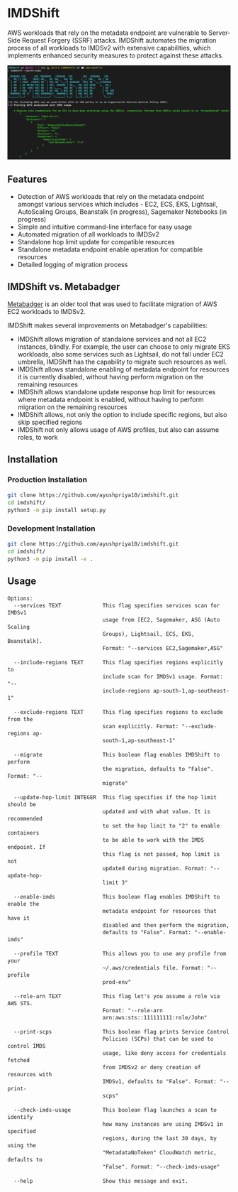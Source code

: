 # IMDShift

AWS workloads that rely on the metadata endpoint are vulnerable to Server-Side Request Forgery (SSRF) attacks. IMDShift automates the migration process of all workloads to IMDSv2 with extensive capabilities, which implements enhanced security measures to protect against these attacks.

![IMDShift CLI Image](img/imdshift-demo.png)

## Features
* Detection of AWS workloads that rely on the metadata endpoint amongst various services which includes - EC2, ECS, EKS, Lightsail, AutoScaling Groups, Beanstalk (in progress), Sagemaker Notebooks (in progress)
* Simple and intuitive command-line interface for easy usage
* Automated migration of all workloads to IMDSv2
* Standalone hop limit update for compatible resources
* Standalone metadata endpoint enable operation for compatible resources
* Detailed logging of migration process

## IMDShift vs. Metabadger

[Metabadger](https://github.com/salesforce/metabadger) is an older tool that was used to facilitate migration of AWS EC2 workloads to IMDSv2.

IMDShift makes several improvements on Metabadger's capabilities:
* IMDShift allows migration of standalone services and not all EC2 instances, blindly. For example, the user can choose to only migrate EKS workloads, also some services such as Lightsail, do not fall under EC2 umbrella, IMDShift has the capability to migrate such resources as well.
* IMDShift allows standalone enabling of metadata endpoint for resources it is currently disabled, without having perform migration on the remaining resources
* IMDShift allows standalone update response hop limit for resources where metadata endpoint is enabled, without having to perform migration on the remaining resources
* IMDShift allows, not only the option to include specific regions, but also skip specified regions
* IMDShift not only allows usage of AWS profiles, but also can assume roles, to work

## Installation

### Production Installation

```sh
git clone https://github.com/ayushpriya10/imdshift.git
cd imdshift/
python3 -m pip install setup.py
```

### Development Installation

```sh
git clone https://github.com/ayushpriya10/imdshift.git
cd imdshift/
python3 -m pip install -e .
```

## Usage

```
Options:
  --services TEXT             This flag specifies services scan for IMDSv1
                              usage from [EC2, Sagemaker, ASG (Auto Scaling
                              Groups), Lightsail, ECS, EKS, Beanstalk].
                              Format: "--services EC2,Sagemaker,ASG"

  --include-regions TEXT      This flag specifies regions explicitly to
                              include scan for IMDSv1 usage. Format: "--
                              include-regions ap-south-1,ap-southeast-1"

  --exclude-regions TEXT      This flag specifies regions to exclude from the
                              scan explicitly. Format: "--exclude-regions ap-
                              south-1,ap-southeast-1"

  --migrate                   This boolean flag enables IMDShift to perform
                              the migration, defaults to "False". Format: "--
                              migrate"

  --update-hop-limit INTEGER  This flag specifies if the hop limit should be
                              updated and with what value. It is recommended
                              to set the hop limit to "2" to enable containers
                              to be able to work with the IMDS endpoint. If
                              this flag is not passed, hop limit is not
                              updated during migration. Format: "--update-hop-
                              limit 3"

  --enable-imds               This boolean flag enables IMDShift to enable the
                              metadata endpoint for resources that have it
                              disabled and then perform the migration,
                              defaults to "False". Format: "--enable-imds"

  --profile TEXT              This allows you to use any profile from your
                              ~/.aws/credentials file. Format: "--profile
                              prod-env"
                              
  --role-arn TEXT             This flag let's you assume a role via AWS STS.
                              Format: "--role-arn
                              arn:aws:sts::111111111:role/John"

  --print-scps                This boolean flag prints Service Control
                              Policies (SCPs) that can be used to control IMDS
                              usage, like deny access for credentials fetched
                              from IMDSv2 or deny creation of resources with
                              IMDSv1, defaults to "False". Format: "--print-
                              scps"

  --check-imds-usage          This boolean flag launches a scan to identify
                              how many instances are using IMDSv1 in specified
                              regions, during the last 30 days, by using the
                              "MetadataNoToken" CloudWatch metric, defaults to
                              "False". Format: "--check-imds-usage"

  --help                      Show this message and exit.
```